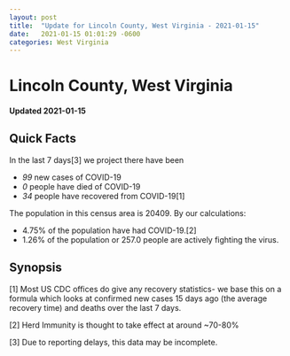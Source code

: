 ```yaml
---
layout: post
title:  "Update for Lincoln County, West Virginia - 2021-01-15"
date:   2021-01-15 01:01:29 -0600
categories: West Virginia
---
```


# Lincoln County, West Virginia
#### Updated 2021-01-15

## Quick Facts

In the last 7 days[3] we project there have been
- *99* new cases of COVID-19
- *0* people have died of COVID-19
- *34* people have recovered from COVID-19[1]

The population in this census area is 20409. By our calculations:
- 4.75% of the population have had COVID-19.[2]
- 1.26% of the population or 257.0 people are actively fighting the virus.

## Synopsis




[1] Most US CDC offices do give any recovery statistics- we base this on a formula which looks at confirmed new cases
15 days ago (the average recovery time) and deaths over the last 7 days.

[2] Herd Immunity is thought to take effect at around ~70-80%

[3] Due to reporting delays, this data may be incomplete.
 
    